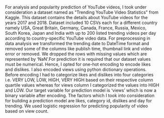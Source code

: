 For analysis and popularity prediction of YouTube videos, I took under consideration a dataset named as "Trending YouTube Video Statistics" from Kaggle. This dataset contains the details about YouTube videos for the years 2017 and 2018. Dataset included 10 CSVs each for a different country namely USA, Great Britain, Germany, Canada, France, Russia, Mexico, South Korea, Japan and India with up to 200 listed trending videos per day according to country-specific YouTube video data.
For preprocessing in data analysis we transformed the trending date to DateTime format and removed some of the columns like publish time, thumbnail link and video error or removed. We dropped the rows with missing values which are represented by ‘NaN’.For prediction it is required that our dataset values must be numerical. Hence, I opted for one-hot encoding to encode likes and dislikes. I also encoded views using python dictionary operations. Before encoding I had to categorize likes and dislikes into four categories i.e. VERY LOW, LOW, HIGH, VERY HIGH based on their respective column quartile values whereas for views column I categorized the values into HIGH and LOW. Our target variable for prediction model is ‘views’ which is now a binary variable after encoding. The factors which I took into consideration for building a prediction model are likes, category id, dislikes and day for trending. We used logistic regression for predicting popularity of video based on view count.
